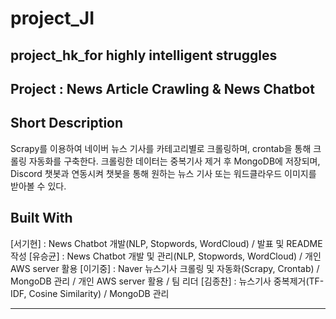 # project_JI
## project_hk_for highly intelligent struggles


## Project : News Article Crawling & News Chatbot

## Short Description
Scrapy를 이용하여 네이버 뉴스 기사를 카테고리별로 크롤링하며, crontab을 통해 크롤링 자동화를 구축한다.
크롤링한 데이터는 중복기사 제거 후 MongoDB에 저장되며, Discord 챗봇과 연동시켜 챗봇을 통해 원하는 뉴스 기사 또는 워드클라우드 이미지를 받아볼 수 있다.

## Built With
[서기현] : News Chatbot 개발(NLP, Stopwords, WordCloud) / 발표 및 README 작성
[유승균] : News Chatbot 개발 및 관리(NLP, Stopwords, WordCloud) / 개인 AWS server 활용
[이기중] : Naver 뉴스기사 크롤링 및 자동화(Scrapy, Crontab) / MongoDB 관리 / 개인 AWS server 활용 / 팀 리더
[김종찬] : 뉴스기사 중복제거(TF-IDF, Cosine Similarity) / MongoDB 관리


----------------------------------------------------------
